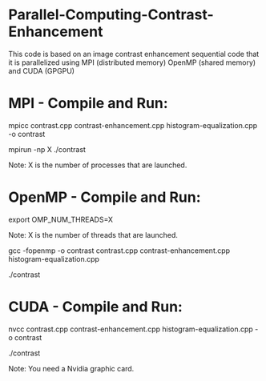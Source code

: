 # Parallel-Computing-Contrast-Enhancement
This code is based on an image contrast enhancement sequential code that it is parallelized using MPI (distributed memory) OpenMP (shared memory) and CUDA (GPGPU)

# MPI - Compile and Run:

mpicc contrast.cpp contrast-enhancement.cpp histogram-equalization.cpp -o contrast

mpirun -np X ./contrast

Note: X is the number of processes that are launched.

# OpenMP - Compile and Run:

export OMP_NUM_THREADS=X

Note: X is the number of threads that are launched.

gcc -fopenmp -o contrast contrast.cpp contrast-enhancement.cpp histogram-equalization.cpp

./contrast

# CUDA - Compile and Run:

nvcc contrast.cpp contrast-enhancement.cpp histogram-equalization.cpp -o contrast

./contrast

Note: You need a Nvidia graphic card.

